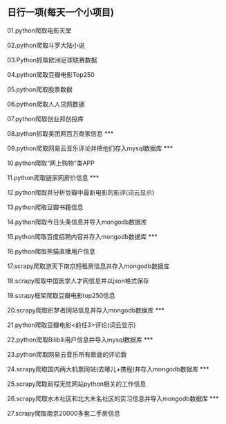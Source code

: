## 日行一项(每天一个小项目)

01.python爬取电影天堂

02.python爬取斗罗大陆小说

03.Python抓取欧洲足球联赛数据

04.python爬取豆瓣电影Top250

05.python爬取股票数据

06.python爬取人人贷网数据

07.python爬取创业邦创投库

08.python抓取美团网百万商家信息 ***

09.python爬取网易云音乐评论并把他们存入mysql数据库 ***

10.python爬取“网上购物”类APP

11.python爬取链家网房价信息 ***

12.python爬取并分析豆瓣中最新电影的影评(词云显示)

13.python爬取豆瓣书籍信息

14.python爬取今日头条信息并导入mongodb数据库

15.python爬取百度招聘内容并存入mongodb数据库 ***

16.python爬取熊猫直播用户信息

17.scrapy爬取游天下南京短租房信息并存入mongodb数据库

18.scrapy爬取中国医学人才网信息并以json格式保存

19.scrapy框架爬取豆瓣电影top250信息

20.scrapy爬取织梦者网站信息并存入mongodb数据库 ***

21.python爬取豆瓣电影<前任3>评论(词云显示)

22.python爬取Bilibili用户信息并导入mysql数据库 ***

23.python爬取网易云音乐所有歌曲的评论数

24.scrapy爬取国内两大机票网站(去哪儿+携程)并存入mongodb数据库 ***

25.scrapy爬取前程无忧网站python相关的工作信息

26.scrapy爬取水木社区和北大未名社区的实习信息并导入mongodb数据库 ***

27.scrapy爬取南京20000多套二手房信息